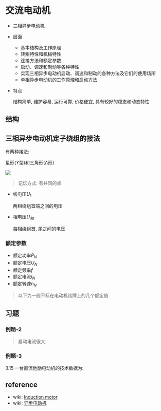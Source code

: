 # 交流电动机

- 三相异步电动机
- 层面

  - 基本结构及工作原理
  - 转矩特性和机械特性
  - 连接方法和额定参数
  - 启动、调速和制动等各种特性
  - 实现三相异步电动机启动、调速和制动的各种方法及它们的使用场所
  - 单相异步电动机的工作原理和启动方法

- 特点

  结构简单, 维护容易, 运行可靠, 价格便宜, 具有较好的稳态和动态特性

## 结构

## 三相异步电动机定子绕组的接法

有两种接法:

星形($Y$型)和三角形($\Delta$形)

![](https://www.dgjs123.com/d/file/2015-07/20150707222731690.jpg)

> 记忆方式: 有共同的点

- 线电压$U_1$

  两相绕组首端之间的电压

- 相电压$U_{相}$

  每相绕组首, 尾之间的电压

### 额定参数

- 额定功率$P_N$
- 额定电压$U_N$
- 额定频率$f$
- 额定电流$I_N$
- 额定转速$n_N$

> 以下为一般不标在电动机铭牌上的几个额定值

## 习题

### 例题-2

> 启动电流很大

### 例题-3

3.15 一台直流他励电动机的技术数据为:

## reference

- wiki: [Induction motor](https://en.wikipedia.org/wiki/Induction_motor)
- wiki: [异步电动机](https://zh.wikipedia.org/zh-cn/%E5%BC%82%E6%AD%A5%E7%94%B5%E5%8A%A8%E6%9C%BA)

